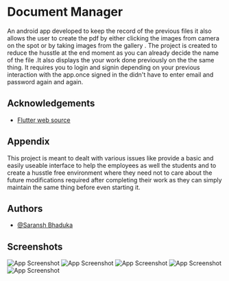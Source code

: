 
# Document Manager

An android app developed to keep the record of the previous files it 
also allows the user to create the pdf by either clicking the images 
from camera on the spot or by taking images from the gallery . The project
is created to reduce the husstle at the end moment as you can already decide
the name of the file .It also displays the your work done previously on the 
the same thing. It requires you to login and signin depending on your
previous interaction with the app.once signed in the didn't have to enter
email and password again and again.    


## Acknowledgements

 - [Flutter web source](https://flutter.dev/)
  
## Appendix

This project is meant to dealt with various issues like provide a basic 
and easily useable interface to help the employees as well the students and to
create a husstle free environment where they need not to care about the 
future modifications required after completing their work as they can simply 
maintain the same thing before even starting it. 

  
## Authors

- [@Saransh Bhaduka](https://github.com/saransh111)

  
## Screenshots

![App Screenshot](https://ibb.co/sqpJQhp)
![App Screenshot](https://ibb.co/SNDCBC0)
![App Screenshot](https://ibb.co/vmNM1wk)
![App Screenshot](https://ibb.co/GWLwSb9)
![App Screenshot](https://ibb.co/4NQyZLt)
